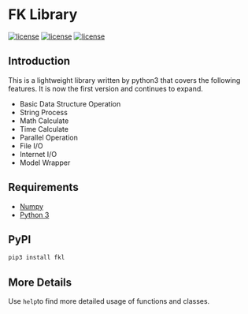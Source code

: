 # FK Library
[![license](https://img.shields.io/badge/python-3.6-brightgreen.svg)](LICENSE)
[![license](https://img.shields.io/badge/version-1.0.0-orange.svg)](LICENSE)
[![license](https://img.shields.io/badge/size-lightweight-blue.svg)](LICENSE)
## Introduction
This is a lightweight library written by python3 that covers the following features. It is now the first version and continues to expand.
- Basic Data Structure Operation
- String Process
- Math Calculate
- Time Calculate
- Parallel Operation
- File I/O
- Internet I/O
- Model Wrapper

## Requirements
- [Numpy](http://www.numpy.org/)
- [Python 3](https://www.python.org/)

## PyPI
```bash
pip3 install fkl
```
## More Details
Use ```help```to find more detailed usage of functions and classes.
